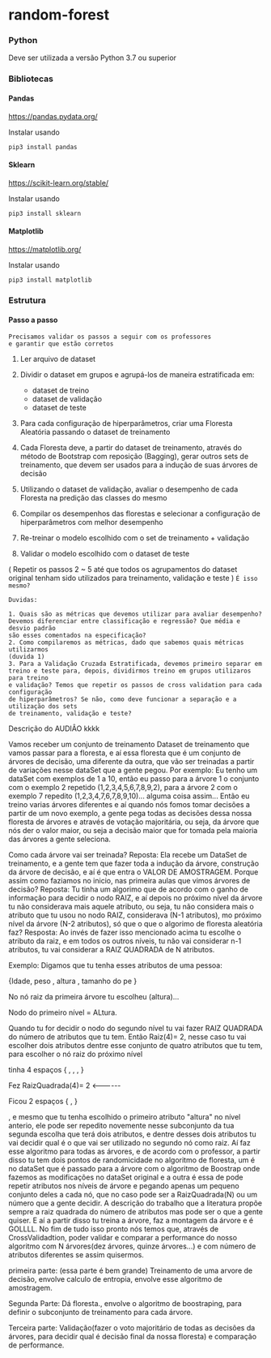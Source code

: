 # random-forest

### Python

Deve ser utilizada a versão Python 3.7 ou superior

### Bibliotecas

#### Pandas
https://pandas.pydata.org/

Instalar usando

```
pip3 install pandas
```

#### Sklearn
https://scikit-learn.org/stable/

Instalar usando

```
pip3 install sklearn
```

#### Matplotlib
https://matplotlib.org/

Instalar usando

```
pip3 install matplotlib
```

### Estrutura

#### Passo a passo

```
Precisamos validar os passos a seguir com os professores
e garantir que estão corretos
```

1. Ler arquivo de dataset
2. Dividir o dataset em grupos e agrupá-los de maneira estratificada em:
    - dataset de treino
    - dataset de validação
    - dataset de teste
3. Para cada configuração de hiperparâmetros,
criar uma Floresta Aleatória passando o dataset de treinamento
4. Cada Floresta deve, a partir do dataset de treinamento, através do método
de Bootstrap com reposição (Bagging), gerar outros sets de treinamento, que devem ser
usados para a indução de suas árvores de decisão
5. Utilizando o dataset de validação, avaliar o desempenho de cada Floresta
na predição das classes do mesmo
6. Compilar os desempenhos das florestas e selecionar a configuração de hiperparâmetros
com melhor desempenho
7. Re-treinar o modelo escolhido com o set de treinamento + validação

8. Validar o modelo escolhido com  o dataset de teste

( Repetir os passos 2  ~ 5 até que todos os agrupamentos do dataset original
tenham sido utilizados para treinamento, validação e teste ) `É isso mesmo?
`


```
Duvidas:

1. Quais são as métricas que devemos utilizar para avaliar desempenho?
Devemos diferenciar entre classificação e regressão? Que média e desvio padrão
são esses comentados na especificação?
2. Como compilaremos as métricas, dado que sabemos quais métricas utilizarmos
(duvida 1)
3. Para a Validação Cruzada Estratificada, devemos primeiro separar em
treino e teste para, depois, dividirmos treino em grupos utilizaros para treino
e validação? Temos que repetir os passos de cross validation para cada configuração
de hiperparâmetros? Se não, como deve funcionar a separação e a utilização dos sets
de treinamento, validação e teste?
```


Descrição do AUDIÂO kkkk

Vamos receber um conjunto de treinamento Dataset de treinamento que vamos passar para a floresta, e aí essa floresta que é um conjunto de árvores de decisão, uma diferente da outra, que vão ser treinadas a partir de variações nesse dataSet que a gente pegou. Por exemplo: Eu tenho um dataSet com exemplos de 1 a 10, então eu passo para a árvore 1 o conjunto com o exemplo 2 repetido (1,2,3,4,5,6,7,8,9,2), para a árvore 2 com o exemplo 7 repedito (1,2,3,4,7,6,7,8,9,10)... alguma coisa assim... Então eu treino varias árvores diferentes e aí quando nós fomos tomar decisões a partir de um novo exemplo, a gente pega todas as decisões dessa nossa floresta de árvores e através de votação majoritária, ou seja, da árvore que nós der o valor maior, ou seja a decisão maior que for tomada pela maioria das árvores a gente seleciona.

Como cada árvore vai ser treinada?
	Reposta: Ela recebe um DataSet de treinamento, e a gente tem que fazer toda a indução da árvore, construção da árvore de decisão, e aí é que entra o VALOR DE AMOSTRAGEM. Porque assim como faziamos no inicio, nas primeira aulas que vimos árvores de decisão?
	Reposta: Tu tinha um algorimo que de acordo com o ganho de informação para decidir o nodo RAIZ, e aí depois no próximo nível da árvore tu não considerava mais aquele atributo, ou seja, tu não considera mais o atributo que tu usou no nodo RAIZ, considerava (N-1 atributos), mo próximo nível da árvore (N-2 atributos), só que o que o algorimo de floresta aleatória faz?
	Resposta: Ao invés de fazer isso mencionado acima tu escolhe o atributo da raiz, e em todos os outros níveis, tu não vai considerar n-1 atributos, tu vai considerar a RAIZ QUADRADA de N atributos.

Exemplo: Digamos que tu tenha esses atributos de uma pessoa:

{Idade, peso , altura , tamanho do pe }

No nó raiz da primeira árvore tu escolheu (altura)...

Nodo do primeiro nível = ALtura.


Quando tu for decidir o nodo do segundo nível tu vai fazer RAIZ QUADRADA do número de atributos que tu tem. Então Raiz(4)= 2, nesse caso tu vai escolher dois atributos dentre esse conjunto de quatro atributos que tu tem, para escolher o nó raiz do próximo nível

tinha 4 espaços {  ,  ,  ,  }

Fez RaizQuadrada(4)= 2 <------

Ficou 2 espaços {  ,  }

, e mesmo que tu tenha escolhido o primeiro atributo "altura" no nível anterio, ele pode ser repedito novemente nesse subconjunto da tua segunda escolha que terá dois atributos, e dentre desses dois atributos tu vai decidir qual é o que vai ser utilizado no segundo nó como raiz. Aí faz esse algoritmo para todas as árvores, e de acordo com o professor, a partir disso tu tem dois pontos de randomicidade no algoritmo de floresta, um é no dataSet que é passado para a árvore com o algoritmo de Boostrap onde fazemos as modificações no dataSet original e a outra é essa de pode repetir atributos nos níveis de árvore e pegando apenas um pequeno conjunto deles a cada nó, que no caso pode ser a RaizQuadrada(N) ou um número que a gente decidir. A descrição do trabalho que a literatura propõe sempre a raiz quadrada do número de atributos mas pode ser o que a gente quiser. E aí a partir disso tu treina a árvore, faz a montagem da árvore e é GOLLLL. No fim de tudo isso pronto nós temos que, através de CrossValidadtion, poder validar e comparar a performance do nosso algoritmo com N árvores(dez árvores, quinze árvores...) e com número de atributos diferentes se assim quisermos.

primeira parte: (essa parte é bem grande) Treinamento de uma arvore de decisão, envolve calculo de entropia, envolve esse algoritmo de amostragem.

Segunda Parte: Dá floresta., envolve o algoritmo de boostraping, para definir o subconjunto de treinamento para cada árvore.

Terceira parte: Validação(fazer o voto majoritário de todas as decisões da árvores, para decidir qual é decisão final da nossa floresta) e comparação de performance.
